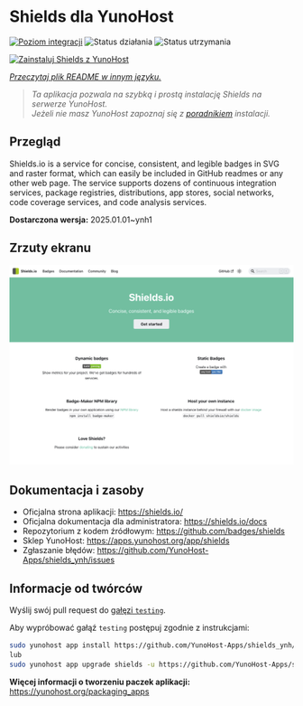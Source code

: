 <!--
To README zostało automatycznie wygenerowane przez <https://github.com/YunoHost/apps/tree/master/tools/readme_generator>
Nie powinno być ono edytowane ręcznie.
-->

# Shields dla YunoHost

[![Poziom integracji](https://apps.yunohost.org/badge/integration/shields)](https://ci-apps.yunohost.org/ci/apps/shields/)
![Status działania](https://apps.yunohost.org/badge/state/shields)
![Status utrzymania](https://apps.yunohost.org/badge/maintained/shields)

[![Zainstaluj Shields z YunoHost](https://install-app.yunohost.org/install-with-yunohost.svg)](https://install-app.yunohost.org/?app=shields)

*[Przeczytaj plik README w innym języku.](./ALL_README.md)*

> *Ta aplikacja pozwala na szybką i prostą instalację Shields na serwerze YunoHost.*  
> *Jeżeli nie masz YunoHost zapoznaj się z [poradnikiem](https://yunohost.org/install) instalacji.*

## Przegląd

Shields.io is a service for concise, consistent, and legible badges in SVG and raster format, which can easily be included in GitHub readmes or any other web page. The service supports dozens of continuous integration services, package registries, distributions, app stores, social networks, code coverage services, and code analysis services.

**Dostarczona wersja:** 2025.01.01~ynh1

## Zrzuty ekranu

![Zrzut ekranu z Shields](./doc/screenshots/screenshot.png)

## Dokumentacja i zasoby

- Oficjalna strona aplikacji: <https://shields.io/>
- Oficjalna dokumentacja dla administratora: <https://shields.io/docs>
- Repozytorium z kodem źródłowym: <https://github.com/badges/shields>
- Sklep YunoHost: <https://apps.yunohost.org/app/shields>
- Zgłaszanie błędów: <https://github.com/YunoHost-Apps/shields_ynh/issues>

## Informacje od twórców

Wyślij swój pull request do [gałęzi `testing`](https://github.com/YunoHost-Apps/shields_ynh/tree/testing).

Aby wypróbować gałąź `testing` postępuj zgodnie z instrukcjami:

```bash
sudo yunohost app install https://github.com/YunoHost-Apps/shields_ynh/tree/testing --debug
lub
sudo yunohost app upgrade shields -u https://github.com/YunoHost-Apps/shields_ynh/tree/testing --debug
```

**Więcej informacji o tworzeniu paczek aplikacji:** <https://yunohost.org/packaging_apps>
